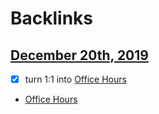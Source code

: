 
# Backlinks
## [December 20th, 2019](<December 20th, 2019.md>)
- [x] turn 1:1 into [Office Hours](<Office Hours.md>)

- [Office Hours](<Office Hours.md>)

